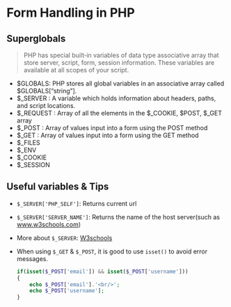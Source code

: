 # Form Handling in PHP


## Superglobals

> PHP has special built‐in variables of data type associative array that store server, script, form, session information. These variables are available at all scopes of your script.

- $GLOBALS: PHP stores all global variables in an associative array called $GLOBALS[“string”].
- $_SERVER : A variable which holds information about headers, paths, and script locations.
- $_REQUEST : Array of all the elements in the $_COOKIE, $POST, $_GET array
- $_POST : Array of values input into a form using the POST method
- $_GET : Array of values input into a form using the GET method
- $_FILES
- $_ENV
- $_COOKIE
- $_SESSION  

## Useful variables & Tips

- `$_SERVER['PHP_SELF']`: Returns current url

- `$_SERVER['SERVER_NAME']`: Returns the name of the host server(such as www.w3schools.com)

- More about `$_SERVER`: [W3schools](https://www.w3schools.com/php/php_superglobals_server.asp)

- When using `$_GET` & `$_POST`, it is good to use `isset()` to avoid error messages.

    ```php
    if(isset($_POST['email']) && isset($_POST['username']))
    {
        echo $_POST['email'].'<br/>';
        echo $_POST['username'];
    }
    ```
